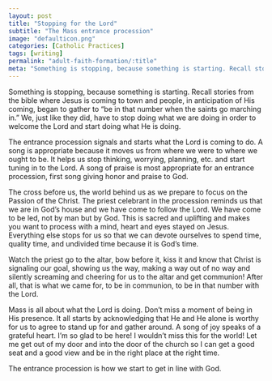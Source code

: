 ```yaml
---
layout: post
title: "Stopping for the Lord"
subtitle: "The Mass entrance procession"
image: "defaulticon.png"
categories: [Catholic Practices]
tags: [writing]
permalink: "adult-faith-formation/:title"
meta: "Something is stopping, because something is starting. Recall stories from the bible where Jesus is coming to town and people, in anticipation of His coming, began to gather to “be in that number when the saints go marching in.” We, just like they did, have to stop doing what we are doing in order to welcome the Lord and start doing what He is doing."
---
```

Something is stopping, because something is starting. Recall stories from the bible where Jesus is coming to town and people, in anticipation of His coming, began to gather to “be in that number when the saints go marching in.” We, just like they did, have to stop doing what we are doing in order to welcome the Lord and start doing what He is doing.
<!--more-->

The entrance procession signals and starts what the Lord is coming to do. A song is appropriate because it moves us from where we were to where we ought to be. It helps us stop thinking, worrying, planning, etc. and start tuning in to the Lord. A song of praise is most appropriate for an entrance procession, first song giving honor and praise to God.

The cross before us, the world behind us as we prepare to focus on the Passion of the Christ. The priest celebrant in the procession reminds us that we are in God’s house and we have come to follow the Lord. We have come to be led, not by man but by God. This is sacred and uplifting and makes you want to process with a mind, heart and eyes stayed on Jesus. Everything else stops for us so that we can devote ourselves to spend time, quality time, and undivided time because it is God’s time.

Watch the priest go to the altar, bow before it, kiss it and know that Christ is signaling our goal, showing us the way, making a way out of no way and silently screaming and cheering for us to the altar and get communion! After all, that is what we came for, to be in communion, to be in that number with the Lord.

Mass is all about what the Lord is doing. Don’t miss a moment of being in His presence. It all starts by acknowledging that He and He alone is worthy for us to agree to stand up for and gather around. A song of joy speaks of a grateful heart. I’m so glad to be here! I wouldn’t miss this for the world! Let me get out of my door and into the door of the church so I can get a good seat and a good view and be in the right place at the right time.

The entrance procession is how we start to get in line with God.